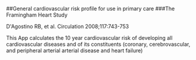 ##General cardiovascular risk profile for use in primary care
###The Framingham Heart Study

D'Agostino RB, et al. Circulation 2008;117:743-753

This App calculates the 10 year cardiovascular risk of developing all cardiovascular diseases and of its constituents (coronary, cerebrovascular, and peripheral arterial arterial disease and heart failure)
